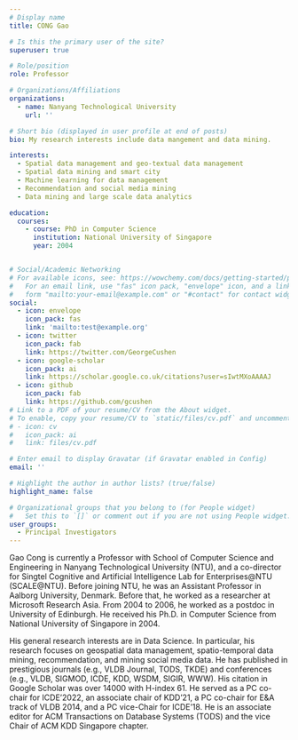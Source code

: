 ```yaml
---
# Display name
title: CONG Gao

# Is this the primary user of the site?
superuser: true

# Role/position
role: Professor 

# Organizations/Affiliations
organizations:
  - name: Nanyang Technological University
    url: ''

# Short bio (displayed in user profile at end of posts)
bio: My research interests include data mangement and data mining.

interests:
  - Spatial data management and geo-textual data management
  - Spatial data mining and smart city
  - Machine learning for data management
  - Recommendation and social media mining
  - Data mining and large scale data analytics

education:
  courses:
    - course: PhD in Computer Science
      institution: National University of Singapore
      year: 2004


# Social/Academic Networking
# For available icons, see: https://wowchemy.com/docs/getting-started/page-builder/#icons
#   For an email link, use "fas" icon pack, "envelope" icon, and a link in the
#   form "mailto:your-email@example.com" or "#contact" for contact widget.
social:
  - icon: envelope
    icon_pack: fas
    link: 'mailto:test@example.org'
  - icon: twitter
    icon_pack: fab
    link: https://twitter.com/GeorgeCushen
  - icon: google-scholar
    icon_pack: ai
    link: https://scholar.google.co.uk/citations?user=sIwtMXoAAAAJ
  - icon: github
    icon_pack: fab
    link: https://github.com/gcushen
# Link to a PDF of your resume/CV from the About widget.
# To enable, copy your resume/CV to `static/files/cv.pdf` and uncomment the lines below.
# - icon: cv
#   icon_pack: ai
#   link: files/cv.pdf

# Enter email to display Gravatar (if Gravatar enabled in Config)
email: ''

# Highlight the author in author lists? (true/false)
highlight_name: false

# Organizational groups that you belong to (for People widget)
#   Set this to `[]` or comment out if you are not using People widget.
user_groups:
  - Principal Investigators
---
```


Gao Cong is currently a Professor with School of Computer Science and Engineering in Nanyang Technological University (NTU), and a co-director for Singtel Cognitive and Artificial Intelligence Lab for Enterprises@NTU (SCALE@NTU). Before joining NTU, he was an Assistant Professor in Aalborg University, Denmark. Before that, he worked as a researcher at Microsoft Research Asia. From 2004 to 2006, he worked as a postdoc in University of Edinburgh. He received his Ph.D. in Computer Science from National University of Singapore in 2004. 

His general research interests are in Data Science. In particular, his research focuses on geospatial data management, spatio-temporal data mining, recommendation, and mining social media data. He has published in prestigious journals (e.g., VLDB Journal, TODS, TKDE) and conferences (e.g., VLDB, SIGMOD, ICDE, KDD, WSDM, SIGIR, WWW). His citation in Google Scholar was over 14000 with H-index 61. He served as a PC co-chair for ICDE’2022, an associate chair of KDD’21, a PC co-chair for E&A track of VLDB 2014, and a PC vice-Chair for ICDE’18. He is an associate editor for ACM Transactions on Database Systems (TODS) and the vice Chair of ACM KDD Singapore chapter.
